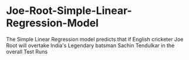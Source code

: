 # Joe-Root-Simple-Linear-Regression-Model
The Simple Linear Regression model predicts that if English cricketer Joe Root will overtake India's Legendary batsman Sachin Tendulkar in the overall Test Runs

